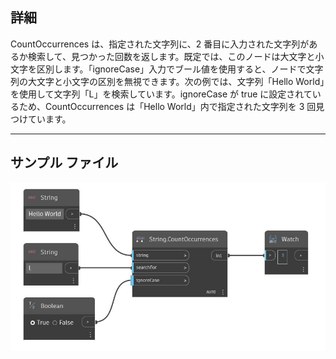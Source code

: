 ## 詳細
CountOccurrences は、指定された文字列に、2 番目に入力された文字列があるか検索して、見つかった回数を返します。既定では、このノードは大文字と小文字を区別します。「ignoreCase」入力でブール値を使用すると、ノードで文字列の大文字と小文字の区別を無視できます。次の例では、文字列「Hello World」を使用して文字列「L」を検索しています。ignoreCase が true に設定されているため、CountOccurrences は「Hello World」内で指定された文字列を 3 回見つけています。
___
## サンプル ファイル

![CountOccurrences](./DSCore.String.CountOccurrences_img.jpg)

